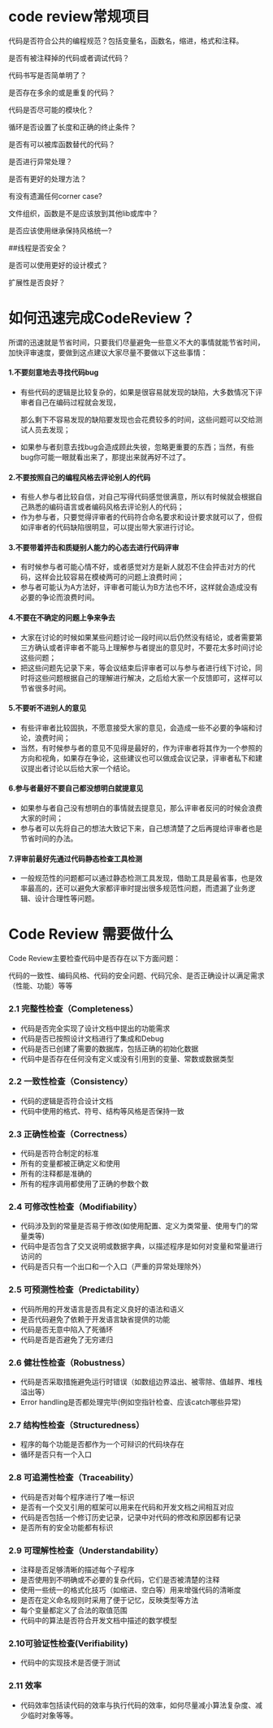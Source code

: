 # code review常规项目

代码是否符合公共的编程规范？包括变量名，函数名，缩进，格式和注释。

是否有被注释掉的代码或者调试代码？

代码书写是否简单明了？

是否存在多余的或是重复的代码？

代码是否尽可能的模块化？

循环是否设置了长度和正确的终止条件？

是否有可以被库函数替代的代码？

是否进行异常处理？

是否有更好的处理方法？

有没有遗漏任何corner case?

文件组织，函数是不是应该放到其他lib或库中？

是否应该使用继承保持风格统一?

##线程是否安全？

是否可以使用更好的设计模式？

扩展性是否良好？


# 如何迅速完成CodeReview？

所谓的迅速就是节省时间，只要我们尽量避免一些意义不大的事情就能节省时间，加快评审速度，要做到这点建议大家尽量不要做以下这些事情：

#### 1.不要刻意地去寻找代码bug

  - 有些代码的逻辑是比较复杂的，如果是很容易就发现的缺陷，大多数情况下评审者自己在编码过程就会发现，
  
    那么剩下不容易发现的缺陷要发现也会花费较多的时间，这些问题可以交给测试人员去发现；
  - 如果参与者刻意去找bug会造成顾此失彼，忽略更重要的东西；当然，有些bug你可能一眼就看出来了，那提出来就再好不过了。
  
#### 2.不要按照自己的编程风格去评论别人的代码

  - 有些人参与者比较自信，对自己写得代码感觉很满意，所以有时候就会根据自己熟悉的编码语言或者编码风格去评论别人的代码；
  - 作为参与者，只要觉得评审者的代码符合命名要求和设计要求就可以了，但假如评审者的代码缺陷很明显，可以提出带大家进行讨论。
  
#### 3.不要带着抨击和质疑别人能力的心态去进行代码评审

  - 有时候参与者可能心情不好，或者感觉对方是新人就忍不住会抨击对方的代码，这样会比较容易在模棱两可的问题上浪费时间；
  - 参与者可能认为A方法好，评审者可能认为B方法也不坏，这样就会造成没有必要的争论而浪费时间。
  
#### 4.不要在不确定的问题上争来争去

  - 大家在讨论的时候如果某些问题讨论一段时间以后仍然没有结论，或者需要第三方确认或者评审者不能马上理解参与者提出的意见时，不要花太多时间讨论这些问题；
  - 把这些问题先记录下来，等会议结束后评审者可以与参与者进行线下讨论，同时将这些问题根据自己的理解进行解决，之后给大家一个反馈即可，这样可以节省很多时间。

#### 5.不要听不进别人的意见

  - 有些评审者比较固执，不愿意接受大家的意见，会造成一些不必要的争端和讨论，浪费时间；
  - 当然，有时候参与者的意见不见得是最好的，作为评审者将其作为一个参照的方向和视角，如果存在争论，这些建议也可以做成会议记录，评审者私下和建议提出者讨论以后给大家一个结论。

#### 6.参与者最好不要自己都没想明白就提意见

  - 如果参与者自己没有想明白的事情就去提意见，那么评审者反问的时候会浪费大家的时间；
  - 参与者可以先将自己的想法大致记下来，自己想清楚了之后再提给评审者也是节省时间的办法。

#### 7.评审前最好先通过代码静态检查工具检测

 - 一般规范性的问题都可以通过静态检测工具发现，借助工具是最省事，也是效率最高的，还可以避免大家都评审时提出很多规范性问题，而遗漏了业务逻辑、设计合理性等问题。


# Code Review 需要做什么
Code Review主要检查代码中是否存在以下方面问题：

代码的一致性、编码风格、代码的安全问题、代码冗余、是否正确设计以满足需求（性能、功能）等等

### 2.1 完整性检查（Completeness）
  - 代码是否完全实现了设计文档中提出的功能需求
  - 代码是否已按照设计文档进行了集成和Debug
  - 代码是否已创建了需要的数据库，包括正确的初始化数据
  - 代码中是否存在任何没有定义或没有引用到的变量、常数或数据类型

### 2.2 一致性检查（Consistency）
  - 代码的逻辑是否符合设计文档
  - 代码中使用的格式、符号、结构等风格是否保持一致

### 2.3 正确性检查（Correctness）
  - 代码是否符合制定的标准
  - 所有的变量都被正确定义和使用
  - 所有的注释都是准确的
  - 所有的程序调用都使用了正确的参数个数

### 2.4 可修改性检查（Modifiability）
  - 代码涉及到的常量是否易于修改(如使用配置、定义为类常量、使用专门的常量类等)
  - 代码中是否包含了交叉说明或数据字典，以描述程序是如何对变量和常量进行访问的
  - 代码是否只有一个出口和一个入口（严重的异常处理除外）

### 2.5 可预测性检查（Predictability）
  - 代码所用的开发语言是否具有定义良好的语法和语义
  - 是否代码避免了依赖于开发语言缺省提供的功能
  - 代码是否无意中陷入了死循环
  - 代码是否是否避免了无穷递归

### 2.6 健壮性检查（Robustness）
  - 代码是否采取措施避免运行时错误（如数组边界溢出、被零除、值越界、堆栈溢出等）
  - Error handling是否都处理完毕(例如空指针检查、应该catch哪些异常)

### 2.7 结构性检查（Structuredness）
  - 程序的每个功能是否都作为一个可辩识的代码块存在
  - 循环是否只有一个入口

### 2.8 可追溯性检查（Traceability）
  - 代码是否对每个程序进行了唯一标识
  - 是否有一个交叉引用的框架可以用来在代码和开发文档之间相互对应
  - 代码是否包括一个修订历史记录，记录中对代码的修改和原因都有记录
  - 是否所有的安全功能都有标识

### 2.9 可理解性检查（Understandability）
  - 注释是否足够清晰的描述每个子程序
  - 是否使用到不明确或不必要的复杂代码，它们是否被清楚的注释
  - 使用一些统一的格式化技巧（如缩进、空白等）用来增强代码的清晰度
  - 是否在定义命名规则时采用了便于记忆，反映类型等方法
  - 每个变量都定义了合法的取值范围
  - 代码中的算法是否符合开发文档中描述的数学模型

### 2.10可验证性检查(Verifiability)
  - 代码中的实现技术是否便于测试

### 2.11 效率
  - 代码效率包括读代码的效率与执行代码的效率，如何尽量减小算法复杂度、减少临时对象等等。
